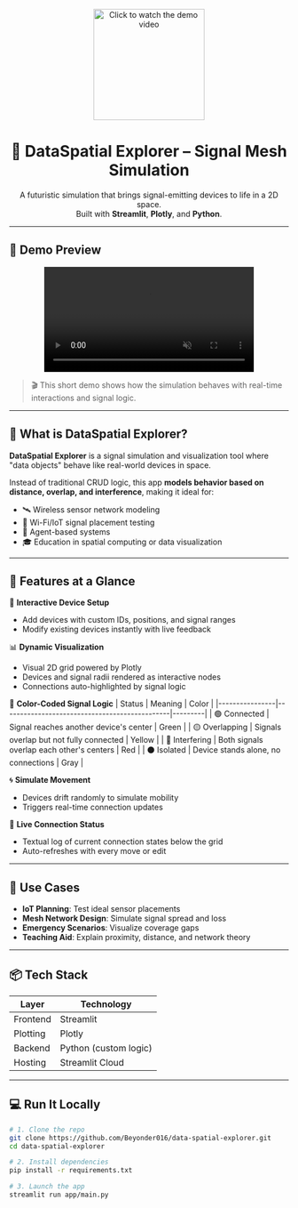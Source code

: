 <p align="center">
  <a href="https://ik.imagekit.io/x7q05jeox/clip.mp4?tr=orig&updatedAt=1748264073054" target="_blank">
    <img src="https://img.icons8.com/clouds/500/video-playlist.png" width="200" alt="Click to watch the demo video"/>
  </a>
</p>


<h1 align="center">🧠 DataSpatial Explorer – Signal Mesh Simulation</h1>

<p align="center">
  A futuristic simulation that brings signal-emitting devices to life in a 2D space.<br>
  Built with <strong>Streamlit</strong>, <strong>Plotly</strong>, and <strong>Python</strong>.
</p>

---

## 🎥 Demo Preview

<p align="center">
  <video width="75%" controls autoplay muted loop>
    <source src="https://ik.imagekit.io/x7q05jeox/clip.mp4?tr=orig&updatedAt=1748264073054" type="video/mp4">
    Your browser does not support the video tag.
  </video>
</p>

> 🎬 This short demo shows how the simulation behaves with real-time interactions and signal logic.

---

## 🚀 What is DataSpatial Explorer?

**DataSpatial Explorer** is a signal simulation and visualization tool where "data objects" behave like real-world devices in space.

Instead of traditional CRUD logic, this app **models behavior based on distance, overlap, and interference**, making it ideal for:

- 🛰 Wireless sensor network modeling
- 📶 Wi-Fi/IoT signal placement testing
- 🤖 Agent-based systems
- 🎓 Education in spatial computing or data visualization

---

## 🌟 Features at a Glance

🔧 **Interactive Device Setup**
- Add devices with custom IDs, positions, and signal ranges
- Modify existing devices instantly with live feedback

📊 **Dynamic Visualization**
- Visual 2D grid powered by Plotly
- Devices and signal radii rendered as interactive nodes
- Connections auto-highlighted by signal logic

🎨 **Color-Coded Signal Logic**
| Status         | Meaning                                       | Color   |
|----------------|-----------------------------------------------|---------|
| 🟢 Connected    | Signal reaches another device's center        | Green   |
| 🟡 Overlapping  | Signals overlap but not fully connected       | Yellow  |
| 🔴 Interfering  | Both signals overlap each other's centers     | Red     |
| ⚫ Isolated     | Device stands alone, no connections           | Gray    |

🌀 **Simulate Movement**
- Devices drift randomly to simulate mobility
- Triggers real-time connection updates

📘 **Live Connection Status**
- Textual log of current connection states below the grid
- Auto-refreshes with every move or edit

---

## 📌 Use Cases

- **IoT Planning**: Test ideal sensor placements
- **Mesh Network Design**: Simulate signal spread and loss
- **Emergency Scenarios**: Visualize coverage gaps
- **Teaching Aid**: Explain proximity, distance, and network theory

---

## 📦 Tech Stack

| Layer     | Technology         |
|-----------|--------------------|
| Frontend  | Streamlit          |
| Plotting  | Plotly             |
| Backend   | Python (custom logic) |
| Hosting   | Streamlit Cloud    |

---

## 💻 Run It Locally

```bash
# 1. Clone the repo
git clone https://github.com/Beyonder016/data-spatial-explorer.git
cd data-spatial-explorer

# 2. Install dependencies
pip install -r requirements.txt

# 3. Launch the app
streamlit run app/main.py
